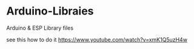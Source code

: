 # Arduino-Libraies
Arduino & ESP Library files

see this how to do it https://www.youtube.com/watch?v=xmK1Q5uzH4w
